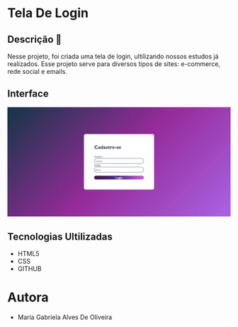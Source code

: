 # Tela De Login 

## Descrição 🧷
Nesse projeto, foi criada uma tela de login, ultilizando nossos estudos já realizados. Esse projeto serve para diversos tipos de sites: e-commerce, rede social e emails. 

## Interface
![Login](IMG/Captura%20da%20Web_1-12-2023_73025_127.0.0.1.png)

## Tecnologias Ultilizadas
* HTML5
* CSS
* GITHUB

# Autora
* Maria Gabriela Alves De Oliveira